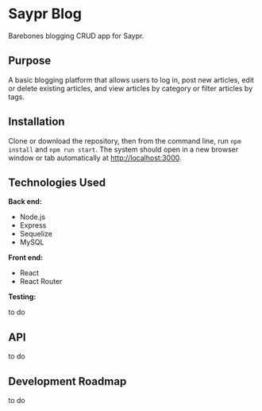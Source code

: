 # Saypr Blog

Barebones blogging CRUD app for Saypr.

## Purpose

A basic blogging platform that allows users to log in, post new articles, edit or delete existing articles, and view articles by category or filter articles by tags.

## Installation

Clone or download the repository, then from the command line, run `npm install` and `npm run start`. The system should open in a new browser window or tab automatically at <http://localhost:3000>.

## Technologies Used

**Back end:**

* Node.js
* Express
* Sequelize
* MySQL

**Front end:**

* React
* React Router

**Testing:**

to do

## API

to do

## Development Roadmap

to do
